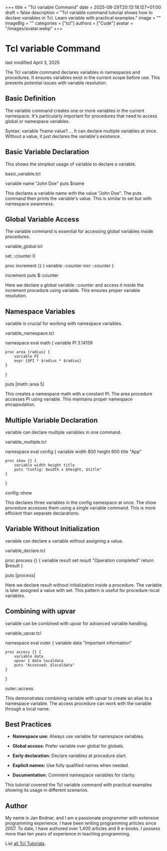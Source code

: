 +++
title = "Tcl variable Command"
date = 2025-08-29T20:13:18.127+01:00
draft = false
description = "Tcl variable command tutorial shows how to declare variables in Tcl. Learn variable with practical examples."
image = ""
imageBig = ""
categories = ["tcl"]
authors = ["Cude"]
avatar = "/images/avatar.webp"
+++

# Tcl variable Command

last modified April 3, 2025

The Tcl variable command declares variables in namespaces and
procedures. It ensures variables exist in the current scope before use.
This prevents potential issues with variable resolution.

## Basic Definition

The variable command creates one or more variables in the current
namespace. It's particularly important for procedures that need to access
global or namespace variables.

Syntax: variable ?name value?.... It can declare multiple variables
at once. Without a value, it just declares the variable's existence.

## Basic Variable Declaration

This shows the simplest usage of variable to declare a variable.

basic_variable.tcl
  

variable name "John Doe"
puts $name

This declares a variable name with the value "John Doe". The
puts command then prints the variable's value. This is similar
to set but with namespace awareness.

## Global Variable Access

The variable command is essential for accessing global variables
inside procedures.

variable_global.tcl
  

set ::counter 0

proc increment {} {
    variable ::counter
    incr ::counter
}

increment
puts $::counter

Here we declare a global variable ::counter and access it inside
the increment procedure using variable. This ensures
proper variable resolution.

## Namespace Variables

variable is crucial for working with namespace variables.

variable_namespace.tcl
  

namespace eval math {
    variable PI 3.14159
    
    proc area {radius} {
        variable PI
        expr {$PI * $radius * $radius}
    }
}

puts [math::area 5]

This creates a namespace math with a constant PI.
The area procedure accesses PI using variable.
This maintains proper namespace encapsulation.

## Multiple Variable Declaration

variable can declare multiple variables in one command.

variable_multiple.tcl
  

namespace eval config {
    variable width 800 height 600 title "App"
    
    proc show {} {
        variable width height title
        puts "Config: $width x $height, $title"
    }
}

config::show

This declares three variables in the config namespace at once.
The show procedure accesses them using a single variable
command. This is more efficient than separate declarations.

## Variable Without Initialization

variable can declare a variable without assigning a value.

variable_declare.tcl
  

proc process {} {
    variable result
    set result "Operation completed"
    return $result
}

puts [process]

Here we declare result without initialization inside a procedure.
The variable is later assigned a value with set. This pattern is
useful for procedure-local variables.

## Combining with upvar

variable can be combined with upvar for advanced
variable handling.

variable_upvar.tcl
  

namespace eval outer {
    variable data "Important information"
    
    proc access {} {
        variable data
        upvar 1 data localdata
        puts "Accessed: $localdata"
    }
}

outer::access

This demonstrates combining variable with upvar to
create an alias to a namespace variable. The access procedure
can work with the variable through a local name.

## Best Practices

- **Namespace use:** Always use variable for namespace variables.

- **Global access:** Prefer variable over global for globals.

- **Early declaration:** Declare variables at procedure start.

- **Explicit names:** Use fully qualified names when needed.

- **Documentation:** Comment namespace variables for clarity.

 

This tutorial covered the Tcl variable command with practical
examples showing its usage in different scenarios.

## Author

My name is Jan Bodnar, and I am a passionate programmer with extensive
programming experience. I have been writing programming articles since 2007.
To date, I have authored over 1,400 articles and 8 e-books. I possess more
than ten years of experience in teaching programming.

List [all Tcl Tutorials](/tcl/).